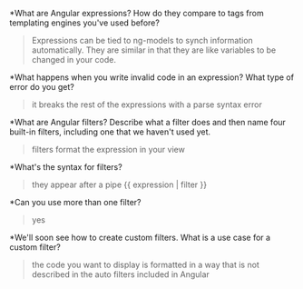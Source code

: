 *What are Angular expressions? How do they compare to tags from templating engines you've used before?
  > Expressions can be tied to ng-models to synch information automatically. They are similar in that they are like variables to be changed in your code.

*What happens when you write invalid code in an expression? What type of error do you get?
>it breaks the rest of the expressions with a parse syntax error

*What are Angular filters? Describe what a filter does and then name four built-in filters, including one that we haven't used yet.
>filters format the expression in your view

*What's the syntax for filters?
> they appear after a pipe {{ expression | filter }}

*Can you use more than one filter?
>yes

*We'll soon see how to create custom filters. What is a use case for a custom filter?
>the code you want to display is formatted in a way that is not described in the auto filters included in Angular